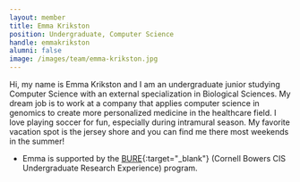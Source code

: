 ```yaml
---
layout: member
title: Emma Krikston
position: Undergraduate, Computer Science
handle: emmakrikston
alumni: false
image: /images/team/emma-krikston.jpg
---
```


Hi, my name is Emma Krikston and I am an undergraduate junior studying Computer Science with an external specialization in Biological Sciences. My dream job is to work at a company that applies computer science in genomics to create more personalized medicine in the healthcare field. I love playing soccer for fun, especially during intramural season. My favorite vacation spot is the jersey shore and you can find me there most weekends in the summer!

* Emma is supported by the [BURE](https://www.cs.cornell.edu/undergrad/uresch/cornell-bowers-cis-undergraduate-research-experience-bure){:target="_blank"} (Cornell Bowers CIS Undergraduate Research Experience) program.
